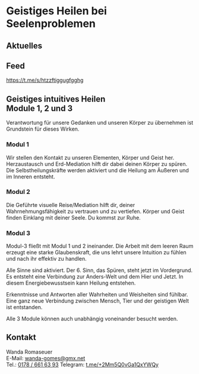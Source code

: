 # Geistiges Heilen bei Seelenproblemen

## Aktuelles

<script async src="https://telegram.org/js/telegram-widget.js?22" data-telegram-discussion="s" data-comments-limit="5"></script>

## Feed 

<div id="telegram-feed"></div>
<script>
  async function fetchTelegramRSS() {
    const response = await fetch("https://t.me/s/htzzftiggugfgghg/rss");
    const data = await response.text();
    const parser = new DOMParser();
    const rss = parser.parseFromString(data, "application/xml");
    const items = rss.querySelectorAll("item");

    let htmlContent = "<ul>";
    items.forEach(item => {
      const title = item.querySelector("title").textContent;
      const link = item.querySelector("link").textContent;
      htmlContent += `<li><a href="${link}" target="_blank">${title}</a></li>`;
    });
    htmlContent += "</ul>";
    document.getElementById("telegram-feed").innerHTML = htmlContent;
  }
  fetchTelegramRSS();
</script>

https://t.me/s/htzzftiggugfgghg

## Geistiges intuitives Heilen<br/>Module 1, 2 und 3

Verantwortung für unsere Gedanken und unseren Körper zu übernehmen ist Grundstein für dieses Wirken.

### Modul 1

Wir stellen den Kontakt zu unseren Elementen, Körper und Geist her.
Herzaustausch und Erd-Mediation hilft dir dabei deinen Körper zu spüren.
Die Selbstheilungskräfte werden aktiviert und die Heilung am Äußeren 
und im Inneren entsteht.

### Modul 2

Die Geführte visuelle Reise/Mediation hilft dir, deiner Wahrnehmungsfähigkeit zu
vertrauen und zu vertiefen. Körper und Geist finden Einklang mit deiner Seele.
Du kommst zur Ruhe.

### Modul 3

Modul-3 fließt mit Modul 1 und 2 ineinander. Die Arbeit mit dem leeren Raum erzeugt
eine starke Glaubenskraft, die uns lehrt unsere Intuition zu fühlen und nach ihr
effektiv zu handlen.

Alle Sinne sind aktiviert. Der 6. Sinn, das Spüren, steht jetzt im Vordergrund.
Es entsteht eine Verbindung zur Anders-Welt und dem Hier und Jetzt.
In diesem Energiebewusstsein kann Heilung entstehen.

Erkenntnisse und Antworten aller Wahrheiten und Weisheiten sind fühlbar.
Eine ganz neue Verbindung zwischen Mensch, Tier und der geistigen Welt
ist entstanden.

Alle 3 Module können auch unabhängig voneinander besucht werden.

## Kontakt

Wanda Romaseuer  
E-Mail: <a href="mailto:wanda-gomes@gmx.net">wanda-gomes@gmx.net</a>  
Tel.: <a href="tel:+491786616393">0178 / 661 63 93</a>
Telegram: <a href="https://t.me/+2Mm5Q0vGa1QxYWQy">t.me/+2Mm5Q0vGa1QxYWQy</a>